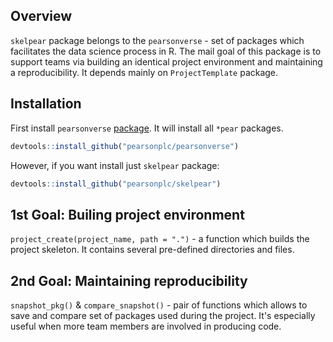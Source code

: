 <!-- README.md is generated from README.Rmd. Please edit that file -->
Overview
--------

`skelpear` package belongs to the `pearsonverse` - set of packages which facilitates the data science process in R. The mail goal of this package is to support teams via building an identical project environment and maintaining a reproducibility. It depends mainly on `ProjectTemplate` package.

Installation
------------

First install `pearsonverse` [package](https://github.com/pearsonplc/pearsonverse). It will install all `*pear` packages.

``` r
devtools::install_github("pearsonplc/pearsonverse")
```

However, if you want install just `skelpear` package:

``` r
devtools::install_github("pearsonplc/skelpear")
```

1st Goal: Builing project environment
------------

`project_create(project_name, path = ".")` - a function which builds the project skeleton. It contains several pre-defined directories and files.

2nd Goal: Maintaining reproducibility
------------

`snapshot_pkg()` & `compare_snapshot()` - pair of functions which allows to save and compare set of packages used during the project. It's especially useful when more team members are involved in producing code.
